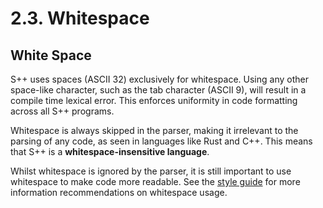# 2.3. Whitespace

<primary-label ref="header-label"/>

<secondary-label ref="doc-wip"/>

## White Space

S++ uses spaces (ASCII 32) exclusively for whitespace. Using any other space-like character, such as the tab character
(ASCII 9), will result in a compile time lexical error. This enforces uniformity in code formatting across all S++
programs.

Whitespace is always skipped in the parser, making it irrelevant to the parsing of any code, as seen in languages like
Rust and C++. This means that S++ is a **whitespace-insensitive language**.

Whilst whitespace is ignored by the parser, it is still important to use whitespace to make code more readable. See
the [style guide]() for more information recommendations on whitespace usage.
